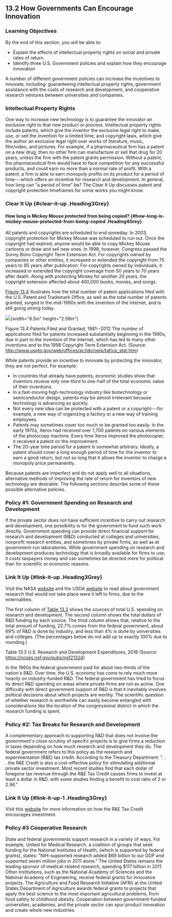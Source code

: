 ## 13.2 How Governments Can Encourage Innovation

### Learning Objectives

By the end of this section, you will be able to:

-   Explain the effects of intellectual property rights on social and
    private rates of return.
-   Identify three U.S. Government policies and explain how they
    encourage innovation

A number of different government policies can increase the incentives to
innovate, including: guaranteeing intellectual property rights,
government assistance with the costs of research and development, and
cooperative research ventures between universities and companies.

### Intellectual Property Rights

One way to increase new technology is to guarantee the innovator an
exclusive right to that new product or process. Intellectual property
rights include patents, which give the inventor the exclusive legal
right to make, use, or sell the invention for a limited time, and
copyright laws, which give the author an exclusive legal right over
works of literature, music, film/video, and pictures. For example, if a
pharmaceutical firm has a patent on a new drug, then no other firm can
manufacture or sell that drug for 20 years, unless the firm with the
patent grants permission. Without a patent, the pharmaceutical firm
would have to face competition for any successful products, and could
earn no more than a normal rate of profit. With a patent, a firm is able
to earn monopoly profits on its product for a period of time---which
offers an incentive for research and development. In general, how long
can "a period of time" be? The Clear It Up discusses patent and
copyright protection timeframes for some works you might know.

### Clear It Up {#clear-it-up .Heading3Grey}

#### How long is Mickey Mouse protected from being copied? {#how-long-is-mickey-mouse-protected-from-being-copied .Heading4Grey}

All patents and copyrights are scheduled to end someday. In 2003,
copyright protection for Mickey Mouse was scheduled to run out. Once the
copyright had expired, anyone would be able to copy Mickey Mouse
cartoons or draw and sell new ones. In 1998, however, Congress passed
the Sonny Bono Copyright Term Extension Act. For copyrights owned by
companies or other entities, it increased or extended the copyright from
75 years to 95 years after publication. For copyrights owned by
individuals, it increased or extended the copyright coverage from 50
years to 70 years after death. Along with protecting Mickey for another
20 years, the copyright extension affected about 400,000 books, movies,
and songs.

[Figure 13.4](#CNX_Econ_C13_003) illustrates how the total number of
patent applications filed with the U.S. Patent and Trademark Office, as
well as the total number of patents granted, surged in the mid-1990s
with the invention of the internet, and is still going strong today.

![](media/rId25.jpeg){width="6.5in" height="2.59in"}

Figure 13.4 Patents Filed and Granted, 1981--2012 The number of
applications filed for patents increased substantially beginning in the
1990s, due in part to the invention of the internet, which has led to
many other inventions and to the 1998 Copyright Term Extension Act.
(Source: http://www.uspto.gov/web/offices/ac/ido/oeip/taf/us_stat.htm)

While patents provide an incentive to innovate by protecting the
innovator, they are not perfect. For example:

-   In countries that already have patents, economic studies show that
    inventors receive only one-third to one-half of the total economic
    value of their inventions.
-   In a fast-moving high-technology industry like biotechnology or
    semiconductor design, patents may be almost irrelevant because
    technology is advancing so quickly.
-   Not every new idea can be protected with a patent or a
    copyright---for example, a new way of organizing a factory or a new
    way of training employees.
-   Patents may sometimes cover too much or be granted too easily. In
    the early 1970s, Xerox had received over 1,700 patents on various
    elements of the photocopy machine. Every time Xerox improved the
    photocopier, it received a patent on the improvement.
-   The 20-year time period for a patent is somewhat arbitrary. Ideally,
    a patent should cover a long enough period of time for the inventor
    to earn a good return, but not so long that it allows the inventor
    to charge a monopoly price permanently.

Because patents are imperfect and do not apply well to all situations,
alternative methods of improving the rate of return for inventors of new
technology are desirable. The following sections describe some of these
possible alternative policies.

### Policy #1: Government Spending on Research and Development

If the private sector does not have sufficient incentive to carry out
research and development, one possibility is for the government to fund
such work directly. Government spending can provide direct financial
support for research and development (R&D) conducted at colleges and
universities, nonprofit research entities, and sometimes by private
firms, as well as at government-run laboratories. While government
spending on research and development produces technology that is broadly
available for firms to use, it costs taxpayers money and can sometimes
be directed more for political than for scientific or economic reasons.

### Link It Up {#link-it-up .Heading3Grey}

Visit the NASA [website](http://openstax.org/l/NASA) and the USDA
[website](http://openstax.org/l/USDA) to read about government research
that would not take place were it left to firms, due to the
externalities.

The first column of [Table 13.3](#ch13mod02_tab05) shows the sources of
total U.S. spending on research and development. The second column shows
the total dollars of R&D funding by each source. The third column shows
that, relative to the total amount of funding, 22.7% comes from the
federal government, about 69% of R&D is done by industry, and less than
4% is done by universities and colleges. (The percentages below do not
add up to exactly 100% due to rounding.)

Table 13.3 U.S. Research and Development Expenditures, 2018 (Source:
https://ncses.nsf.gov/pubs/nsf21324)

In the 1960s the federal government paid for about two-thirds of the
nation's R&D. Over time, the U.S. economy has come to rely much more
heavily on industry-funded R&D. The federal government has tried to
focus its direct R&D spending on areas where private firms are not as
active. One difficulty with direct government support of R&D is that it
inevitably involves political decisions about which projects are worthy.
The scientific question of whether research is worthwhile can easily
become entangled with considerations like the location of the
congressional district in which the research funding is spent.

### Policy #2: Tax Breaks for Research and Development

A complementary approach to supporting R&D that does not involve the
government's close scrutiny of specific projects is to give firms a
reduction in taxes depending on how much research and development they
do. The federal government refers to this policy as the research and
experimentation (R&E) tax credit. According to the Treasury Department:
". . . the R&E Credit is also a cost-effective policy for stimulating
additional private sector investment. Most recent studies find that each
dollar of foregone tax revenue through the R&E Tax Credit causes firms
to invest at least a dollar in R&D, with some studies finding a benefit
to cost ratio of 2 or 2.96."

### Link It Up {#link-it-up-1 .Heading3Grey}

Visit this [website](http://openstax.org/l/REtaxcredit) for more
information on how the R&E Tax Credit encourages investment.

### Policy #3 Cooperative Research

State and federal governments support research in a variety of ways. For
example, United for Medical Research, a coalition of groups that seek
funding for the National Institutes of Health, (which is supported by
federal grants), states: "NIH-supported research added \$69 billion to
our GDP and supported seven million jobs in 2011 alone." The United
States remains the leading sponsor of medical-related research, spending
\$117 billion in 2011. Other institutions, such as the National Academy
of Sciences and the National Academy of Engineering, receive federal
grants for innovative projects. The Agriculture and Food Research
Initiative (AFRI) at the United States Department of Agriculture awards
federal grants to projects that apply the best science to the most
important agricultural problems, from food safety to childhood obesity.
Cooperation between government-funded universities, academies, and the
private sector can spur product innovation and create whole new
industries.
